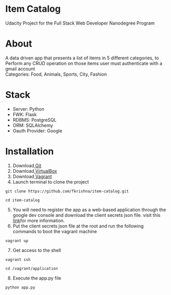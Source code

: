 # Item Catalog
Udacity Project for the Full Stack Web Developer Nanodegree Program

# About
A data driven app that presents a list of items in 5 different categories, to Perform any CRUD operation on those items user must authenticate with a gmail account<br>
Categories: Food, Animals, Sports, City, Fashion

# Stack
- Server: Python
- FWK: Flask
- RDBMS: PostgreSQL
- ORM: SQLAlchemy
- Oauth Provider: Google

# Installation
1. Download<a href="https://git-scm.com/downloads" target="_blank"> Git</a>
2. Download<a href="https://www.virtualbox.org/wiki/Downloads" target="_blank"> VirtualBox</a>
3. Download<a href="https://www.vagrantup.com/downloads.html" target="_blank"> Vagrant</a>
4. Launch terminal to clone the project
```
git clone https://github.com/fkrishna/item-catalog.git
```
```
cd item-catalog
```
5. You will need to register the app as a web-based application through the google dev console and download the client secrets json file. visit this<a href="http://example.com/" target="_blank"> link</a>for more information.
6. Put the client secrets json file at the root and run the following commands to boot the vagrant machine
```
vagrant up
```
7. Get access to the shell
```
vagrant ssh 
```
```
cd /vagrant/application 
```
8. Execute the app.py file
```
python app.py
```

